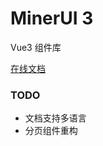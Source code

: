 # MinerUI 3

Vue3 组件库
    
[在线文档](https://minerui-4gf255c4270b10a0-1258857408.tcloudbaseapp.com/)

### TODO

 - 文档支持多语言
 - 分页组件重构
